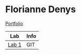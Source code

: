 # Florianne Denys

[Portfolio](https://github.com/florianne-denys/DEV5-myportfolio.git)

| Lab | Info |
| -------------- | -------------- |
| [Lab 1](https://github.com/LarissaDeBorgher/DEV5-LAB1.git) | GIT |